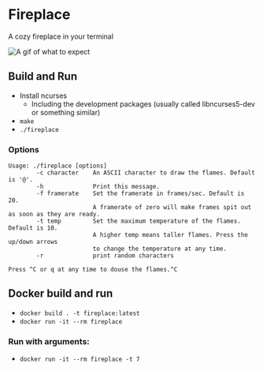 # Fireplace
A cozy fireplace in your terminal

![A gif of what to expect](demo.gif?raw=true "Cozy")

## Build and Run

* Install ncurses
    * Including the development packages (usually called libncurses5-dev or something similar)
* `make`
* `./fireplace`

### Options
```
Usage: ./fireplace [options]
        -c character    An ASCII character to draw the flames. Default is '@'.
        -h              Print this message.
        -f framerate    Set the framerate in frames/sec. Default is 20.
                        A framerate of zero will make frames spit out as soon as they are ready.
        -t temp         Set the maximum temperature of the flames. Default is 10.
                        A higher temp means taller flames. Press the up/down arrows
                        to change the temperature at any time.
        -r              print random characters

Press ^C or q at any time to douse the flames.^C
```

## Docker build and run
* `docker build . -t fireplace:latest`
* `docker run -it --rm fireplace`

### Run with arguments:
* `docker run -it --rm fireplace -t 7`
